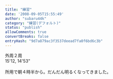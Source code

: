 ```yaml
---
title: "練習"
date: '2008-09-05T15:55:49'
author: "subaru44k"
category: "練習(デフォルト)"
status: "publish"
allowComments: true
convertBreaks: false
entryHash: "9d7a879ac3f3537deead7fa0f6bd6c3b"
---
```

外周２周<br>
15'12, 14'53"<br>
<br>
所用で朝４時半から。だんだん明るくなってきました。
